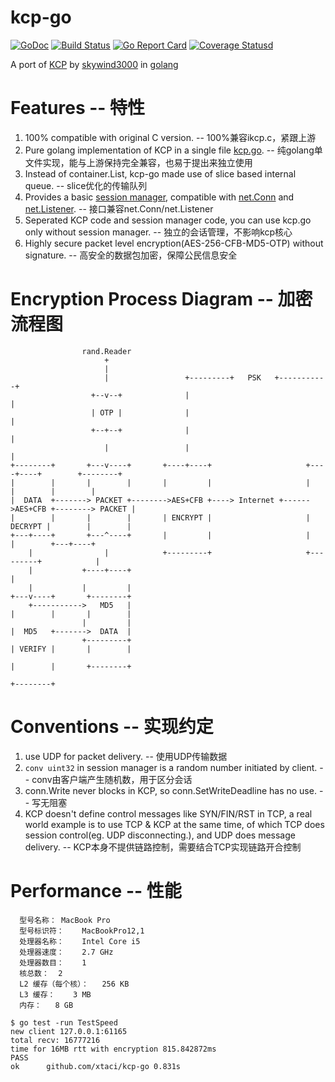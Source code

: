 # kcp-go
[![GoDoc][1]][2] [![Build Status][3]][4] [![Go Report Card][5]][6] [![Coverage Statusd][7]][8]

[1]: https://godoc.org/github.com/xtaci/kcp-go?status.svg
[2]: https://godoc.org/github.com/xtaci/kcp-go
[3]: https://travis-ci.org/xtaci/kcp-go.svg?branch=master
[4]: https://travis-ci.org/xtaci/kcp-go
[5]: https://goreportcard.com/badge/xtaci/kcp-go
[6]: https://goreportcard.com/report/xtaci/kcp-go
[7]: https://coveralls.io/repos/github/xtaci/kcp-go/badge.svg?branch=master
[8]: https://coveralls.io/github/xtaci/kcp-go?branch=master

A port of [KCP](https://github.com/skywind3000/kcp) by [skywind3000](https://github.com/skywind3000) in [golang](https://golang.org/)

# Features -- 特性
1. 100% compatible with original C version.     -- 100%兼容ikcp.c，紧跟上游
2. Pure golang implementation of KCP in a single file [kcp.go](https://github.com/xtaci/kcp-go/blob/master/kcp.go).  --  纯golang单文件实现，能与上游保持完全兼容，也易于提出来独立使用
2. Instead of container.List, kcp-go made use of slice based internal queue.   -- slice优化的传输队列 
3. Provides a basic [session manager](https://github.com/xtaci/kcp-go/blob/master/sess.go), compatible with [net.Conn](https://golang.org/pkg/net/#Conn) and [net.Listener](https://golang.org/pkg/net/#Listener).  -- 接口兼容net.Conn/net.Listener
4. Seperated KCP code and session manager code, you can use kcp.go only without session manager.  -- 独立的会话管理，不影响kcp核心
5. Highly secure packet level encryption(AES-256-CFB-MD5-OTP) without signature. -- 高安全的数据包加密，保障公民信息安全

# Encryption Process Diagram -- 加密流程图
```
                rand.Reader
                     +
                     |
                     |                 +---------+   PSK   +-----------+
                  +--v--+              |                               |
                  | OTP |              |                               |
                  +--+--+              |                               |
                     |                 |                               |
+--------+       +---v----+       +----+----+                     +----+----+        +--------+
|        |       |        |       |         |                     |         |        |        |
|  DATA  +-------> PACKET +-------->AES+CFB +----> Internet +------>AES+CFB +--------> PACKET |
|        |       |        |       | ENCRYPT |                     | DECRYPT |        |        |
+---+----+       +---^----+       |         |                     |         |        +---+----+
    |                |            +---------+                     +---------+            |
    |           +----+----+                                                              |
    |           |         |                                                          +---v----+       +--------+
    +----------->   MD5   |                                                          |        |       |        |
                |         |                                                          |  MD5   +------->  DATA  |
                +---------+                                                          | VERIFY |       |        |
                                                                                     |        |       +--------+
                                                                                     +--------+
```

# Conventions  -- 实现约定
1. use UDP for packet delivery.   -- 使用UDP传输数据
2. ```conv uint32``` in session manager is a random number initiated by client.   -- conv由客户端产生随机数，用于区分会话
3. conn.Write never blocks in KCP, so conn.SetWriteDeadline has no use.  -- 写无阻塞
4. KCP doesn't define control messages like SYN/FIN/RST in TCP, a real world example is to use TCP & KCP at the same time, of which TCP does session control(eg. UDP disconnecting.), and UDP does message delivery.   -- KCP本身不提供链路控制，需要结合TCP实现链路开合控制

# Performance  -- 性能
```
  型号名称：	MacBook Pro
  型号标识符：	MacBookPro12,1
  处理器名称：	Intel Core i5
  处理器速度：	2.7 GHz
  处理器数目：	1
  核总数：	2
  L2 缓存（每个核）：	256 KB
  L3 缓存：	3 MB
  内存：	8 GB
```
```
$ go test -run TestSpeed
new client 127.0.0.1:61165
total recv: 16777216
time for 16MB rtt with encryption 815.842872ms
PASS
ok  	github.com/xtaci/kcp-go	0.831s
```
